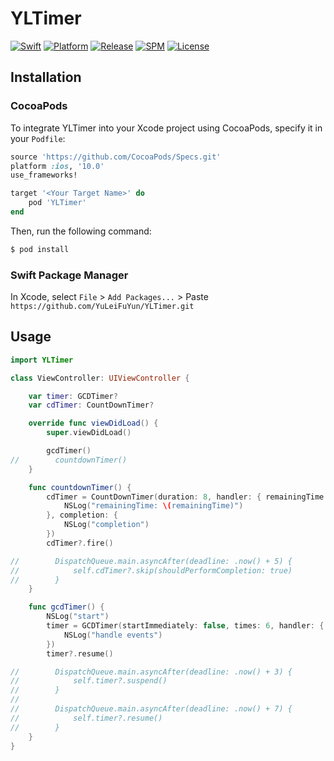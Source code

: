 # YLTimer

[![Swift](https://img.shields.io/badge/Swift-5-orange?logo=Swift&logoColor=white&style=for-the-badge)](https://developer.apple.com/swift/)
[![Platform](https://img.shields.io/badge/platform-iOS%2010%2B-%238D6748.svg?style=for-the-badge)](https://www.apple.com/nl/ios/)
[![Release](https://img.shields.io/cocoapods/v/YLTimer.svg?style=for-the-badge)](https://cocoapods.org/?q=YLTimer)
[![SPM](https://img.shields.io/badge/SPM-✔-4BC51D.svg?style=for-the-badge)](https://swift.org/package-manager)
[![License](https://img.shields.io/badge/license-mit-%23d9ead3.svg?style=for-the-badge)](http://opensource.org/licenses/MIT)

## Installation

### CocoaPods

To integrate YLTimer into your Xcode project using CocoaPods, specify it in your `Podfile`:

```ruby
source 'https://github.com/CocoaPods/Specs.git'
platform :ios, '10.0'
use_frameworks!

target '<Your Target Name>' do
    pod 'YLTimer'
end
```

Then, run the following command:

```bash
$ pod install
```

### Swift Package Manager

In Xcode, select `File` > `Add Packages...` > Paste `https://github.com/YuLeiFuYun/YLTimer.git`

## Usage

```swift
import YLTimer

class ViewController: UIViewController {

    var timer: GCDTimer?
    var cdTimer: CountDownTimer?

    override func viewDidLoad() {
        super.viewDidLoad()

        gcdTimer()
//        countdownTimer()
    }

    func countdownTimer() {
        cdTimer = CountDownTimer(duration: 8, handler: { remainingTime in
            NSLog("remainingTime: \(remainingTime)")
        }, completion: {
            NSLog("completion")
        })
        cdTimer?.fire()

//        DispatchQueue.main.asyncAfter(deadline: .now() + 5) {
//            self.cdTimer?.skip(shouldPerformCompletion: true)
//        }
    }

    func gcdTimer() {
        NSLog("start")
        timer = GCDTimer(startImmediately: false, times: 6, handler: { timer in
            NSLog("handle events")
        })
        timer?.resume()

//        DispatchQueue.main.asyncAfter(deadline: .now() + 3) {
//            self.timer?.suspend()
//        }
//
//        DispatchQueue.main.asyncAfter(deadline: .now() + 7) {
//            self.timer?.resume()
//        }
    }
}
```
